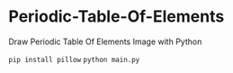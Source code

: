 # Periodic-Table-Of-Elements
Draw Periodic Table Of Elements Image with Python

`pip install pillow`
</dr>
`python main.py`
